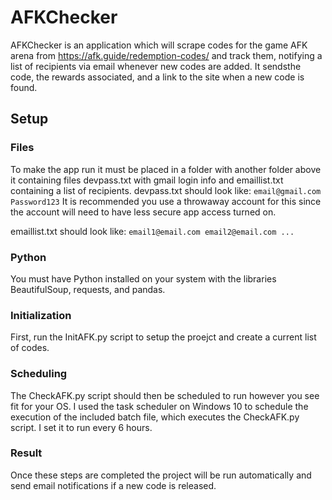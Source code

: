 # AFKChecker

AFKChecker is an application which will scrape codes for the game AFK arena from 
https://afk.guide/redemption-codes/ and track them, notifying a list of recipients 
via email whenever new codes are added. It sendsthe code, the rewards associated, 
and a link to the site when a new code is found.

## Setup 
### Files
To make the app run it must be placed in a folder with another folder above it containing 
files devpass.txt with gmail login info and emaillist.txt containing a list of recipients.
devpass.txt should look like:
`email@gmail.com
Password123`
It is recommended you use a throwaway account for this since the account will need to have
less secure app access turned on.

emaillist.txt should look like:
`email1@email.com
email2@email.com
...`

### Python
You must have Python installed on your system with the libraries BeautifulSoup, requests,
and pandas.

### Initialization
First, run the InitAFK.py script to setup the proejct and create a current list of codes.

### Scheduling
The CheckAFK.py script should then be scheduled to run however you see fit for your OS.
I used the task scheduler on Windows 10 to schedule the execution of the included batch file,
which executes the CheckAFK.py script. I set it to run every 6 hours.

### Result
Once these steps are completed the project will be run automatically and send email notifications if 
a new code is released.
